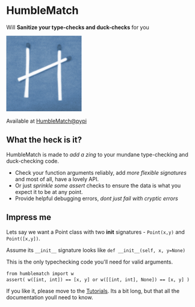# HumbleMatch 
Will **Sanitize your type-checks and duck-checks** for you

![HumbleMatch logo](./img/logo_medium.png "Yeah, I took that pic :)")

Available at [HumbleMatch@pypi](https://pypi.python.org/pypi/humblematch)


## What the heck is it?

HumbleMatch is made to *add a zing* to your mundane type-checking and duck-checking code.

* Check your function arguments reliably, add *more flexible signatures* and most of all, have a lovely API.
* Or just *sprinkle some assert* checks to ensure the data is what you expect it to be at any point.
* Provide helpful debugging errors, *dont just fail with cryptic errors*

## Impress me

Lets say we want a Point class with two __init__ signatures - `Point(x,y)` and `Point([x,y])`.

Assume its `__init__` signature looks like `def __init__(self, x, y=None)`

This is the only typechecking code you'll need for valid arguments.
    
    from humblematch import w
    assert( w([int, int]) == [x, y] or w([[int, int], None]) == [x, y] )

If you like it, please move to the [Tutorials](./tutorial). Its a bit long, but that all the documentation youll need to know.
